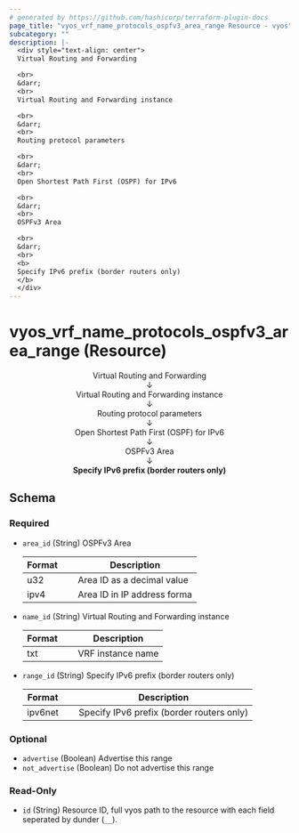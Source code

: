 ```yaml
---
# generated by https://github.com/hashicorp/terraform-plugin-docs
page_title: "vyos_vrf_name_protocols_ospfv3_area_range Resource - vyos"
subcategory: ""
description: |-
  <div style="text-align: center">
  Virtual Routing and Forwarding

  <br>
  &darr;
  <br>
  Virtual Routing and Forwarding instance

  <br>
  &darr;
  <br>
  Routing protocol parameters

  <br>
  &darr;
  <br>
  Open Shortest Path First (OSPF) for IPv6

  <br>
  &darr;
  <br>
  OSPFv3 Area

  <br>
  &darr;
  <br>
  <b>
  Specify IPv6 prefix (border routers only)
  </b>
  </div>
---
```


# vyos_vrf_name_protocols_ospfv3_area_range (Resource)

<div style="text-align: center">
Virtual Routing and Forwarding

<br>
&darr;
<br>
Virtual Routing and Forwarding instance

<br>
&darr;
<br>
Routing protocol parameters

<br>
&darr;
<br>
Open Shortest Path First (OSPF) for IPv6

<br>
&darr;
<br>
OSPFv3 Area

<br>
&darr;
<br>
<b>
Specify IPv6 prefix (border routers only)
</b>
</div>



<!-- schema generated by tfplugindocs -->
## Schema

### Required

- `area_id` (String) OSPFv3 Area

    |  Format &emsp; | Description  |
    |----------|---------------|
    |  u32  &emsp; |  Area ID as a decimal value  |
    |  ipv4  &emsp; |  Area ID in IP address forma  |
- `name_id` (String) Virtual Routing and Forwarding instance

    |  Format &emsp; | Description  |
    |----------|---------------|
    |  txt  &emsp; |  VRF instance name  |
- `range_id` (String) Specify IPv6 prefix (border routers only)

    |  Format &emsp; | Description  |
    |----------|---------------|
    |  ipv6net  &emsp; |  Specify IPv6 prefix (border routers only)  |

### Optional

- `advertise` (Boolean) Advertise this range
- `not_advertise` (Boolean) Do not advertise this range

### Read-Only

- `id` (String) Resource ID, full vyos path to the resource with each field seperated by dunder (`__`).
